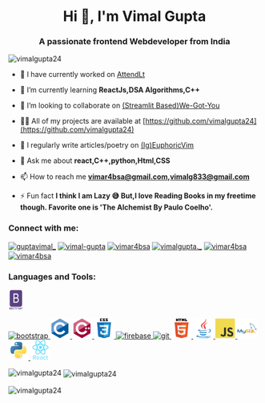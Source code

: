 <h1 align="center">Hi 👋, I'm Vimal Gupta</h1>
<h3 align="center">A passionate frontend Webdeveloper from India</h3>

<p align="left"> <img src="https://komarev.com/ghpvc/?username=vimalgupta24&label=Profile%20views&color=0e75b6&style=flat" alt="vimalgupta24" /> </p>

- 🔭 I have currently worked on [AttendLt](https://github.com/vimalgupta24/Website-Attendlt)

- 🌱 I’m currently learning **ReactJs,DSA Algorithms,C++**

- 👯 I’m looking to collaborate on [(Streamlit Based)We-Got-You ](https://github.com/vimalgupta24/We-got-you)

- 👨‍💻 All of my projects are available at [https://github.com/vimalgupta24](https://github.com/vimalgupta24)

- 📝 I regularly write articles/poetry on [(Ig)EuphoricVim](https://www.instagram.com/euphoricvim/)

- 💬 Ask me about **react,C++,python,Html,CSS**

- 📫 How to reach me **vimar4bsa@gmail.com,vimalg833@gmail.com**

- ⚡ Fun fact **I think I am Lazy 😅 But,I love Reading Books in my freetime though. Favorite one is 'The Alchemist By Paulo Coelho'.**

<h3 align="left">Connect with me:</h3>
<p align="left">
<a href="https://twitter.com/dcrazy1_" target="blank"><img align="center" src="https://cdn.jsdelivr.net/npm/simple-icons@3.0.1/icons/twitter.svg" alt="guptavimal_" height="30" width="40" /></a>
<a href="https://linkedin.com/in/vimal-gupta" target="blank"><img align="center" src="https://cdn.jsdelivr.net/npm/simple-icons@3.0.1/icons/linkedin.svg" alt="vimal-gupta" height="30" width="40" /></a>
<a href="https://fb.com/vimarl2602" target="blank"><img align="center" src="https://cdn.jsdelivr.net/npm/simple-icons@3.0.1/icons/facebook.svg" alt="vimar4bsa" height="30" width="40" /></a>
<a href="https://instagram.com/dcrazy1_" target="blank"><img align="center" src="https://cdn.jsdelivr.net/npm/simple-icons@3.0.1/icons/instagram.svg" alt="vimalgupta._" height="30" width="40" /></a>
<a href="https://www.hackerrank.com/vimar4bsa" target="blank"><img align="center" src="https://cdn.jsdelivr.net/npm/simple-icons@3.0.1/icons/hackerrank.svg" alt="vimar4bsa" height="30" width="40" /></a>
<a href="https://leetcode.com/vimal4kh" target="blank"><img align="center" src="https://cdn.jsdelivr.net/npm/simple-icons@3.0.1/icons/leetcode.svg" alt="vimar4bsa" height="30" width="40" /></a>
</p>

<h3 align="left">Languages and Tools:</h3>
<p align="left"> <a href="https://getbootstrap.com" target="_blank"> <img src="https://raw.githubusercontent.com/devicons/devicon/master/icons/bootstrap/bootstrap-plain-wordmark.svg" alt="bootstrap" width="30" height="40"/> </a><p align="left"> <a href="https://dashboard.heroku.com/" target="_blank"> <img src="https://avatars.githubusercontent.com/u/23211?s=200&v=4" alt="bootstrap" width="30" height="40"/> </a><a href="https://www.cprogramming.com/" target="_blank"> <img src="https://raw.githubusercontent.com/devicons/devicon/master/icons/c/c-original.svg" alt="c" width="40" height="40"/> </a> <a href="https://www.w3schools.com/cpp/" target="_blank"> <img src="https://raw.githubusercontent.com/devicons/devicon/master/icons/cplusplus/cplusplus-original.svg" alt="cplusplus" width="40" height="40"/> </a> <a href="https://www.w3schools.com/css/" target="_blank"> <img src="https://raw.githubusercontent.com/devicons/devicon/master/icons/css3/css3-original-wordmark.svg" alt="css3" width="40" height="40"/> </a> <a href="https://firebase.google.com/" target="_blank"> <img src="https://www.vectorlogo.zone/logos/firebase/firebase-icon.svg" alt="firebase" width="40" height="40"/> </a> <a href="https://git-scm.com/" target="_blank"> <img src="https://www.vectorlogo.zone/logos/git-scm/git-scm-icon.svg" alt="git" width="40" height="40"/> </a> <a href="https://www.w3.org/html/" target="_blank"> <img src="https://raw.githubusercontent.com/devicons/devicon/master/icons/html5/html5-original-wordmark.svg" alt="html5" width="40" height="40"/> </a> <a href="https://www.java.com" target="_blank"> <img src="https://raw.githubusercontent.com/devicons/devicon/master/icons/java/java-original.svg" alt="java" width="40" height="40"/> </a> <a href="https://developer.mozilla.org/en-US/docs/Web/JavaScript" target="_blank"> <img src="https://raw.githubusercontent.com/devicons/devicon/master/icons/javascript/javascript-original.svg" alt="javascript" width="40" height="40"/> </a> <a href="https://www.mysql.com/" target="_blank"> <img src="https://raw.githubusercontent.com/devicons/devicon/master/icons/mysql/mysql-original-wordmark.svg" alt="mysql" width="40" height="40"/> </a> <a href="https://www.python.org" target="_blank"> <img src="https://raw.githubusercontent.com/devicons/devicon/master/icons/python/python-original.svg" alt="python" width="40" height="40"/> </a> <a href="https://reactjs.org/" target="_blank"> <img src="https://raw.githubusercontent.com/devicons/devicon/master/icons/react/react-original-wordmark.svg" alt="react" width="40" height="40"/> </a> </p>

<p><img align="left" src="https://github-readme-stats.vercel.app/api/top-langs?username=vimalgupta24&show_icons=true&locale=en&layout=compact" alt="vimalgupta24" /></p>

<p>&nbsp;<img align="center" src="https://github-readme-stats.vercel.app/api?username=vimalgupta24&show_icons=true&locale=en" alt="vimalgupta24" /></p>

<p><img align="center" src="https://github-readme-streak-stats.herokuapp.com/?user=vimalgupta24&" alt="vimalgupta24" /></p>

